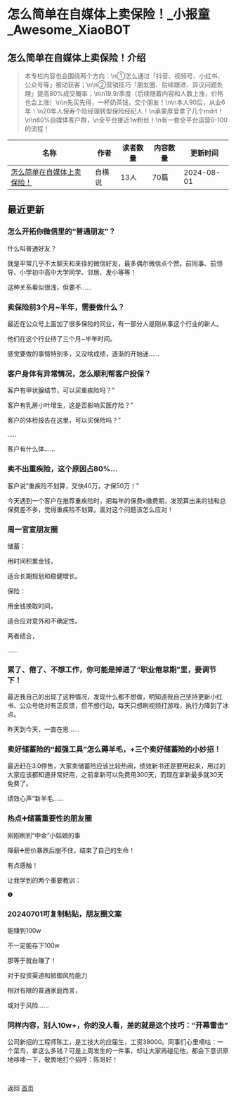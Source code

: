 # 怎么简单在自媒体上卖保险！_小报童_Awesome_XiaoBOT

## 怎么简单在自媒体上卖保险！介绍
> 本专栏内容也会围绕两个方向：\n①怎么通过「抖音、视频号、小红书、公众号等」被动获客；\n\n②营销技巧「朋友圈、后续跟进、异议问题处理」提高80%成交概率；\n\n19.9/季度（后续随着内容和人数上涨，价格也会上涨）\n\n先买先得，一杯奶茶钱，交个朋友！\n\n本人90后，从业6年！\n20年人保寿个险经理转型保险经纪人！\n承蒙厚爱拿了几个mdrt！\n\n80%自媒体客户群，\n全平台接近1w粉丝！\n有一套全平台运营0-100的流程！  
  


|名称|作者|读者数量|内容数量|更新时间|
|---|---|---|---|---|
|[怎么简单在自媒体上卖保险！](https://xiaobot.net/p/Gongziheng?refer=0b133df9-27dc-423b-8101-639049001c13)|自横说|13人|70篇|2024-08-01|

## 最近更新
### 怎么开拓你微信里的“普通朋友”？

什么叫普通好友？

就是平常几乎不太聊天和来往的微信好友，最多偶尔微信点个赞。前同事、前领导、小学初中高中大学同学、邻居、发小等等！

这种关系看似很浅，但要不......

### 卖保险前3个月~半年，需要做什么？

最近在公众号上面加了很多保险的同业，有一部分人是刚从事这个行业的新人。

他们在这个行业待了三个月~半年时间。

感觉要做的事情特别多，又没啥成绩，逐渐的开始迷......

### 客户身体有异常情况，怎么顺利帮客户投保？

客户有甲状腺结节，可以买重疾险吗？”

客户有乳房小叶增生，这是否影响买医疗险？”

客户的体检报告在这里，可以买保险吗？”

.....

客户有什么体......

### 卖不出重疾险，这个原因占80%...

客户说“重疾险不划算，交快40万，才保50万！”

今天遇到一个客户在推荐重疾险时，把每年的保费x缴费期，发现算出来的钱和总保费差不多，觉得重疾险不划算。面对这个问题该怎么应对！

### 周一官宣朋友圈

储蓄：

用时间积累金钱，

适合长期规划和稳健增长。

保险：

用金钱换取时间，

适合应对意外和不确定性。

两者结合，

......

### 累了、倦了、不想工作，你可能是掉进了“职业倦怠期”里，要调节下！

最近我自己的出现了这种情况，发现什么都不想做，明知道我自己坚持更新小红书、公众号绝对有正反馈，但不想行动，每天只想刷视频打游戏，执行力降到了冰点。

昨天到今天，一直在思......

### 卖好储蓄险的“超强工具”怎么薅羊毛，+三个卖好储蓄险的小妙招！

最近赶在3.0停售，大家卖储蓄险应该比较热闹，绩效新书还是要用起来，用过的大家应该都知道非常好用，之前拿新可以免费用300天，而现在拿新最多就30天免费了。

绩效心声“新羊毛......

### 热点➕储蓄重要性的朋友圈

刚刚刷到“中金”小姑娘的事

降薪➕房价暴跌后崩不住，结束了自己的生命！

有点感触！

让我学到的两个重要教训：

❶

### 20240701可复制粘贴，朋友圈文案

能赚到100w

不一定能存下100w

那等于就白赚了！

对于投资渠道和抵御风险能力

相对有限的普通家庭而言，

或对于风险......

### 同样内容，别人10w+，你的没人看，差的就是这个技巧：“开幕雷击”

公司新招的工程师陈工，是工技大的应届生，工资38000。同事们心里嘀咕：一个菜鸟，拿这么多钱？可是上周发生的一件事，却让大家再碰见他，都会下意识原地哆嗦一下，敬畏地打个招呼：陈哥好！


<a href="https://github.com/Reno9527/awesome-xiaobot" style="color: white; text-decoration: none;">awesome-xiaobot</a>

返回 [首页](../README.md)
